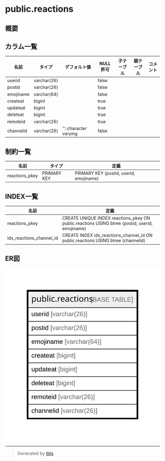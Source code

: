 # public.reactions

## 概要

## カラム一覧

| 名前        | タイプ         | デフォルト値                | NULL許可   | 子テーブル      | 親テーブル      | コメント     |
| --------- | ----------- | --------------------- | -------- | ---------- | ---------- | -------- |
| userid    | varchar(26) |                       | false    |            |            |          |
| postid    | varchar(26) |                       | false    |            |            |          |
| emojiname | varchar(64) |                       | false    |            |            |          |
| createat  | bigint      |                       | true     |            |            |          |
| updateat  | bigint      |                       | true     |            |            |          |
| deleteat  | bigint      |                       | true     |            |            |          |
| remoteid  | varchar(26) |                       | true     |            |            |          |
| channelid | varchar(26) | ''::character varying | false    |            |            |          |

## 制約一覧

| 名前             | タイプ         | 定義                                      |
| -------------- | ----------- | --------------------------------------- |
| reactions_pkey | PRIMARY KEY | PRIMARY KEY (postid, userid, emojiname) |

## INDEX一覧

| 名前                       | 定義                                                                                             |
| ------------------------ | ---------------------------------------------------------------------------------------------- |
| reactions_pkey           | CREATE UNIQUE INDEX reactions_pkey ON public.reactions USING btree (postid, userid, emojiname) |
| idx_reactions_channel_id | CREATE INDEX idx_reactions_channel_id ON public.reactions USING btree (channelid)              |

## ER図

![er](public.reactions.svg)

---

> Generated by [tbls](https://github.com/k1LoW/tbls)
